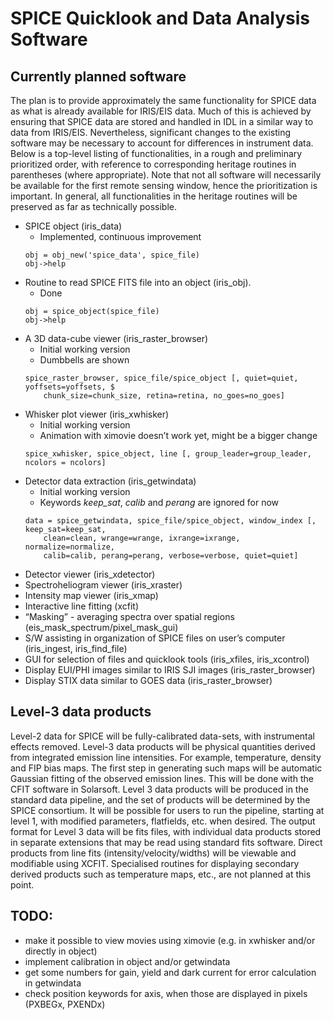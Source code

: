 # SPICE Quicklook and Data Analysis Software
## Currently planned software
The plan is to provide approximately the same functionality for SPICE data as what is already available for IRIS/EIS data. Much of this is achieved by ensuring that SPICE data are stored and handled in IDL in a similar way to data from IRIS/EIS. Nevertheless, significant changes to the existing software may be necessary to account for differences in instrument data.
Below is a top-level listing of functionalities, in a rough and preliminary prioritized order, with reference to corresponding heritage routines in parentheses (where appropriate). Note that not all software will necessarily be available for the first remote sensing window, hence the prioritization is important.
In general, all functionalities in the heritage routines will be preserved as far as technically possible.

* SPICE object (iris_data)
    * Implemented, continuous improvement
    ```
    obj = obj_new('spice_data', spice_file)
    obj->help
    ```
* Routine to read SPICE FITS file into an object (iris_obj).
    * Done
    ```
    obj = spice_object(spice_file)
    obj->help
    ```
* A 3D data-cube viewer (iris_raster_browser)
    * Initial working version
    * Dumbbells are shown
    ```
    spice_raster_browser, spice_file/spice_object [, quiet=quiet, yoffsets=yoffsets, $
        chunk_size=chunk_size, retina=retina, no_goes=no_goes]
    ```
* Whisker plot viewer (iris_xwhisker)
    * Initial working version
    * Animation with ximovie doesn’t work yet, might be a bigger change
    ```
    spice_xwhisker, spice_object, line [, group_leader=group_leader, ncolors = ncolors]
    ```
* Detector data extraction (iris_getwindata)
    * Initial working version
    * Keywords _keep_sat_, _calib_ and _perang_ are ignored for now
    ```
    data = spice_getwindata, spice_file/spice_object, window_index [, keep_sat=keep_sat, 
        clean=clean, wrange=wrange, ixrange=ixrange, normalize=normalize,
        calib=calib, perang=perang, verbose=verbose, quiet=quiet]
    ```
* Detector viewer (iris_xdetector)
* Spectroheliogram viewer (iris_xraster)
* Intensity map viewer (iris_xmap)
* Interactive line fitting (xcfit)
* “Masking” - averaging spectra over spatial regions (eis_mask_spectrum/pixel_mask_gui)
* S/W assisting in organization of SPICE files on user’s computer (iris_ingest, iris_find_file)
* GUI for selection of files and quicklook tools (iris_xfiles, iris_xcontrol)
* Display EUI/PHI images similar to IRIS SJI images (iris_raster_browser)
* Display STIX data similar to GOES data (iris_raster_browser)

## Level-3 data products
Level-2 data for SPICE will be fully-calibrated data-sets, with instrumental effects removed. Level-3 data products will be physical quantities derived from integrated emission line intensities. For example, temperature, density and FIP bias maps. The first step in generating such maps will be automatic Gaussian fitting of the observed emission lines. This will be done with the CFIT software in Solarsoft.
Level 3 data products will be produced in the standard data pipeline, and the set of products will be determined by the SPICE consortium. It will be possible for users to run the pipeline, starting at level 1, with modified parameters, flatfields, etc. when desired.
The output format for Level 3 data will be fits files, with individual data products stored in separate extensions that may be read using standard fits software. Direct products from line fits (intensity/velocity/widths) will be viewable and modifiable using XCFIT.
Specialised routines for displaying secondary derived products such as temperature maps, etc., are not planned at this point.


## TODO: 

- make it possible to view movies using ximovie (e.g. in xwhisker and/or directly in object)
- implement calibration in object and/or getwindata
- get some numbers for gain, yield and dark current for error calculation in getwindata
- check position keywords for axis, when those are displayed in pixels (PXBEGx, PXENDx)